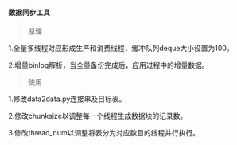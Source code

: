 #### 数据同步工具

> 原理

1.全量多线程对应形成生产和消费线程，缓冲队列deque大小设置为100。

2.增量binlog解析，当全量备份完成后，应用过程中的增量数据。

> 使用

1.修改data2data.py连接串及目标表。

2.修改chunksize以调整每一个线程生成数据块的记录数。

3.修改thread_num以调整将表分为对应数目的线程并行执行。

